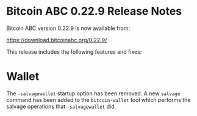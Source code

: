 # Bitcoin ABC 0.22.9 Release Notes

Bitcoin ABC version 0.22.9 is now available from:

  <https://download.bitcoinabc.org/0.22.9/>

This release includes the following features and fixes:

# Wallet

The `-salvagewallet` startup option has been removed. A new `salvage` command has
been added to the `bitcoin-wallet` tool which performs the salvage operations
that `-salvagewallet` did.
